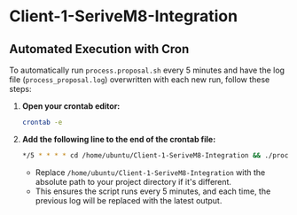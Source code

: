 # Client-1-SeriveM8-Integration

## Automated Execution with Cron

To automatically run `process.proposal.sh` every 5 minutes and have the log file (`process_proposal.log`) overwritten with each new run, follow these steps:

1. **Open your crontab editor:**
   ```bash
   crontab -e
   ```

2. **Add the following line to the end of the crontab file:**
   ```bash
   */5 * * * * cd /home/ubuntu/Client-1-SeriveM8-Integration && ./process.proposal.sh > process_proposal.log 2>&1
   ```
   - Replace `/home/ubuntu/Client-1-SeriveM8-Integration` with the absolute path to your project directory if it's different.
   - This ensures the script runs every 5 minutes, and each time, the previous log will be replaced with the latest output.

